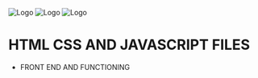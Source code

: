 ![Logo](https://img.icons8.com/?size=100&id=20909&format=png&color=000000) ![Logo](https://img.icons8.com/?size=100&id=7gdY5qNXaKC0&format=png&color=000000) ![Logo](https://img.icons8.com/?size=100&id=108784&format=png&color=000000)
# HTML CSS AND JAVASCRIPT FILES 

- FRONT END AND FUNCTIONING 
